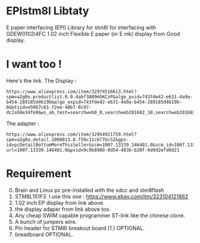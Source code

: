 # EPIstm8l Libtaty
E paper interfacing (EPI) Library for stm8l for interfacing with GDEW0102I4FC 1.02 inch Flexible E paper (or E ink) display from Good display.

I want too !
= 
Here's the link. 
The Display : 
```
https://www.aliexpress.com/item/32974516613.html?spm=a2g0o.productlist.0.0.4abf3889m5KCzP&algo_pvid=743fde42-e631-4a9a-b454-289185d4619b&algo_expid=743fde42-e631-4a9a-b454-289185d4619b-0&btsid=e5067c61-f2ee-48b7-8c97-dc2a50e34fe8&ws_ab_test=searchweb0_0,searchweb201602_10,searchweb201603_55
```
The adapter : 
```
https://www.aliexpress.com/item/32954921759.html?spm=a2g0o.detail.1000013.8.f59c11c677UcS2&gps-id=pcDetailBottomMoreThisSeller&scm=1007.13339.146401.0&scm_id=1007.13339.146401.0&scm-url=1007.13339.146401.0&pvid=9c9b8980-8d54-483b-b28f-6d0d2efd0d21
```

Requirement 
=
0. Brain and Linux pc pre-installed with the sdcc and stm8flash 
1. STM8L151F3. I use this one : https://www.ebay.com/itm/323104121862
2. 1.02 inch EP display from link above.
3. the display adaper from link above too.
4. Any cheap SWIM capable programmer ST-link like the chinese clone.
5. A bunch of jumpers wire.
6. Pin header for STM8l breakout board (1.) OPTIONAL.
7. breadboard OPTIONAL.

